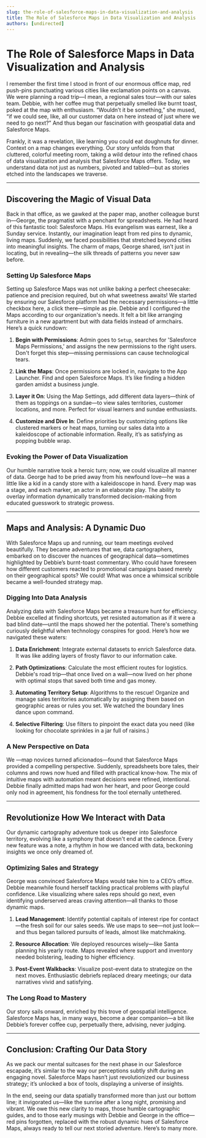 ```yaml
---
slug: the-role-of-salesforce-maps-in-data-visualization-and-analysis
title: The Role of Salesforce Maps in Data Visualization and Analysis
authors: [undirected]
---
```



# The Role of Salesforce Maps in Data Visualization and Analysis

I remember the first time I stood in front of our enormous office map, red push-pins punctuating various cities like exclamation points on a canvas. We were planning a road trip—I mean, a regional sales tour—with our sales team. Debbie, with her coffee mug that perpetually smelled like burnt toast, poked at the map with enthusiasm. “Wouldn’t it be something,” she mused, “if we could see, like, all our customer data on here instead of just where we need to go next?” And thus began our fascination with geospatial data and Salesforce Maps. 

Frankly, it was a revelation, like learning you could eat doughnuts for dinner. Context on a map changes everything. Our story unfolds from that cluttered, colorful meeting room, taking a wild detour into the refined chaos of data visualization and analysis that Salesforce Maps offers. Today, we understand data not just as numbers, pivoted and tabled—but as stories etched into the landscapes we traverse.

---

## Discovering the Magic of Visual Data

Back in that office, as we gawked at the paper map, another colleague burst in—George, the pragmatist with a penchant for spreadsheets. He had heard of this fantastic tool: Salesforce Maps. His evangelism was earnest, like a Sunday service. Instantly, our imagination leapt from red pins to dynamic, living maps. Suddenly, we faced possibilities that stretched beyond cities into meaningful insights. The charm of maps, George shared, isn’t just in locating, but in revealing—the silk threads of patterns you never saw before.

### Setting Up Salesforce Maps

Setting up Salesforce Maps was not unlike baking a perfect cheesecake: patience and precision required, but oh what sweetness awaits! We started by ensuring our Salesforce platform had the necessary permissions—a little checkbox here, a click there—simple as pie. Debbie and I configured the Maps according to our organization's needs. It felt a bit like arranging furniture in a new apartment but with data fields instead of armchairs. Here’s a quick rundown:

1. **Begin with Permissions**: Admin goes to `Setup`, searches for 'Salesforce Maps Permissions,' and assigns the new permissions to the right users. Don't forget this step—missing permissions can cause technological tears.

2. **Link the Maps**: Once permissions are locked in, navigate to the App Launcher. Find and open Salesforce Maps. It’s like finding a hidden garden amidst a business jungle.

3. **Layer it On**: Using the Map Settings, add different data layers—think of them as toppings on a sundae—to view sales territories, customer locations, and more. Perfect for visual learners and sundae enthusiasts.

4. **Customize and Dive In**: Define priorities by customizing options like clustered markers or heat maps, turning our sales data into a kaleidoscope of actionable information. Really, it’s as satisfying as popping bubble wrap.

### Evoking the Power of Data Visualization

Our humble narrative took a heroic turn; now, we could visualize all manner of data. George had to be pried away from his newfound love—he was a little like a kid in a candy store with a kaleidoscope in hand. Every map was a stage, and each marker, an actor in an elaborate play. The ability to overlay information dynamically transformed decision-making from educated guesswork to strategic prowess.

---

## Maps and Analysis: A Dynamic Duo

With Salesforce Maps up and running, our team meetings evolved beautifully. They became adventures that we, data cartographers, embarked on to discover the nuances of geographical data—sometimes highlighted by Debbie’s burnt-toast commentary. Who could have foreseen how different customers reacted to promotional campaigns based merely on their geographical spots? We could! What was once a whimsical scribble became a well-founded strategy map.

### Digging Into Data Analysis

Analyzing data with Salesforce Maps became a treasure hunt for efficiency. Debbie excelled at finding shortcuts, yet resisted automation as if it were a bad blind date—until the maps showed her the potential. There's something curiously delightful when technology conspires for good. Here’s how we navigated these waters:

1. **Data Enrichment**: Integrate external datasets to enrich Salesforce data. It was like adding layers of frosty flavor to our information cake. 

2. **Path Optimizations**: Calculate the most efficient routes for logistics. Debbie's road trip—that once lived on a wall—now lived on her phone with optimal stops that saved both time and gas money. 

3. **Automating Territory Setup**: Algorithms to the rescue! Organize and manage sales territories automatically by assigning them based on geographic areas or rules you set. We watched the boundary lines dance upon command.

4. **Selective Filtering**: Use filters to pinpoint the exact data you need (like looking for chocolate sprinkles in a jar full of raisins.)

### A New Perspective on Data

We —map novices turned aficionados—found that Salesforce Maps provided a compelling perspective. Suddenly, spreadsheets bore tales, their columns and rows now hued and filled with practical know-how. The mix of intuitive maps with automation meant decisions were refined, intentional. Debbie finally admitted maps had won her heart, and poor George could only nod in agreement, his fondness for the tool eternally untethered.

---

## Revolutionize How We Interact with Data

Our dynamic cartography adventure took us deeper into Salesforce territory, evolving like a symphony that doesn't end at the cadence. Every new feature was a note, a rhythm in how we danced with data, beckoning insights we once only dreamed of. 

### Optimizing Sales and Strategy

George was convinced Salesforce Maps would take him to a CEO’s office. Debbie meanwhile found herself tackling practical problems with playful confidence. Like visualizing where sales reps should go next, even identifying underserved areas craving attention—all thanks to those dynamic maps.

1. **Lead Management**: Identify potential capitals of interest ripe for contact—the fresh soil for our sales seeds. We use maps to see—not just look—and thus began tailored pursuits of leads, almost like matchmaking.

2. **Resource Allocation**: We deployed resources wisely—like Santa planning his yearly route. Maps revealed where support and inventory needed bolstering, leading to higher efficiency.

3. **Post-Event Walkbacks**: Visualize post-event data to strategize on the next moves. Enthusiastic debriefs replaced dreary meetings; our data narratives vivid and satisfying.

### The Long Road to Mastery

Our story sails onward, enriched by this trove of geospatial intelligence. Salesforce Maps has, in many ways, become a dear companion—a bit like Debbie’s forever coffee cup, perpetually there, advising, never judging. 

---

## Conclusion: Crafting Our Data Story

As we pack our mental suitcases for the next phase in our Salesforce escapade, it’s similar to the way our perceptions subtly shift during an engaging novel. Salesforce Maps hasn’t just revolutionized our business strategy; it’s unlocked a box of tools, displaying a universe of insights.

In the end, seeing our data spatially transformed more than just our bottom line; it invigorated us—like the sunrise after a long night, promising and vibrant. We owe this new clarity to maps, those humble cartographic guides, and to those early musings with Debbie and George in the office—red pins forgotten, replaced with the robust dynamic hues of Salesforce Maps, always ready to tell our next storied adventure. Here’s to many more.